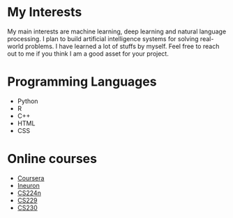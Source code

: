 # My Interests
My main interests are machine learning, deep learning and natural language processing.
I plan to build artificial intelligence systems for solving real-world problems. I have learned a lot of stuffs by myself. 
Feel free to reach out to me if you think I am a good asset for your project.

# Programming Languages

* Python
* R
* C++
* HTML
* CSS

# Online courses
* [Coursera](https://www.coursera.org/)
* [Ineuron](http://ineuron.ai/)
* [CS224n](http://web.stanford.edu/class/cs224n/)
* [CS229](http://cs229.stanford.edu/)
* [CS230](https://cs230.stanford.edu/)
